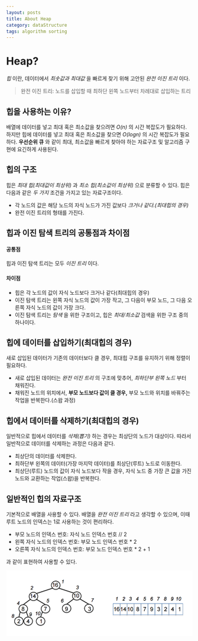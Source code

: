 ```yaml
---
layout: posts
title: About Heap
category: dataStructure
tags: algorithm sorting
---
```


# Heap?

_힙_ 이란, 데이터에서 _최솟값과 최대값_ 을 빠르게 찾기 위해 고안된 _완전 이진 트리_ 이다.

> 완전 이진 트리: 노드를 삽입할 때 최하단 왼쪽 노드부터 차례대로 삽입하는 트리

## 힙을 사용하는 이유?

배열에 데이터를 넣고 최대 혹은 최소값을 찾으려면 _O(n)_ 의 시간 복잡도가 필요하다.
하지만 힙에 데이터를 넣고 최대 혹은 최소값을 찾으면 _O(logn)_ 의 시간 복잡도가 필요하다.
**우선순위 큐** 와 같이 최대, 최소값을 빠르게 찾아야 하는 자료구조 및 알고리즘 구현에 요긴하게 사용된다.

## 힙의 구조

힙은 _최대 힙(최대값이 최상위)_ 과 _최소 힙(최소값이 최상위)_ 으로 분류할 수 있다.
힙은 다음과 같은 _두 가지_ 조건을 가지고 있는 자료구조이다.

- 각 노드의 값은 해당 노드의 자식 노드가 가진 값보다 _크거나 같다.(최대힙의 경우)_
- 완전 이진 트리의 형태를 가진다.

## 힙과 이진 탐색 트리의 공통점과 차이점

#### 공통점

힙과 이진 탐색 트리는 모두 _이진 트리_ 이다.

#### 차이점

- 힙은 각 노드의 값이 자식 노드보다 크거나 같다(최대힙의 경우)
- 이진 탐색 트리는 왼쪽 자식 노드의 값이 가장 작고, 그 다음이 부모 노드, 그 다음 오른쪽 자식 노드의 값이 가장 크다.
- 이진 탐색 트리는 _탐색_ 을 위한 구조이고, 힙은 _최대/최소값_ 검색을 위한 구조 중의 하나이다.

## 힙에 데이터를 삽입하기(최대힙의 경우)

새로 삽입된 데이터가 기존의 데이터보다 클 경우, 최대힙 구조를 유지하기 위해 정렬이 필요하다.

- 새로 삽입된 데이터는 _완전 이진 트리_ 의 구조에 맞추어, _최하단부 왼쪽 노드_ 부터 채워진다.
- 채워진 노드의 위치에서, **부모 노드보다 값이 클 경우,** 부모 노드와 위치를 바꿔주는 작업을 반복한다.(스왑 과정)

## 힙에서 데이터를 삭제하기(최대힙의 경우)

일반적으로 힙에서 데이터를 _삭제(뽑기)_ 하는 경우는 최상단의 노드가 대상이다.
따라서 일반적으로 데이터를 삭제하는 과정은 다음과 같다.

- 최상단의 데이터를 삭제한다.
- 최하단부 왼쪽의 데이터(가장 마지막 데이터)를 최상단(루트) 노드로 이동한다.
- 최상단(루트) 노드의 값이 자식 노드보다 작을 경우, 자식 노드 중 가장 큰 값을 가진 노드와 교환하는 작업(스왑)을 반복한다.

## 일반적인 힙의 자료구조

기본적으로 배열을 사용할 수 있다. 배열을 _완전 이진 트리_ 라고 생각할 수 있으며,
이때 루트 노드의 인덱스는 1로 사용하는 것이 편리하다.

- 부모 노드의 인덱스 번호: 자식 노드 인덱스 번호 // 2
- 왼쪽 자식 노드의 인덱스 번호: 부모 노드 인덱스 번호 \* 2
- 오른쪽 자식 노드의 인덱스 번호: 부모 노드 인덱스 번호 \* 2 + 1

과 같이 표현하여 사용할 수 있다.

![Max Heap](/assets/images/heap.png)
